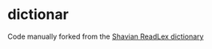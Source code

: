 # dictionar

Code manually forked from the [Shavian ReadLex dictionary](https://iykury.xyz/webtoys/readlex/)
